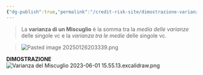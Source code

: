 ```yaml
---
{"dg-publish":true,"permalink":"/credit-risk-site/dimostrazione-varianza-di-un-miscugio/"}
---
```


> La **varianza di un Miscuglio** è la somma tra la *media delle varianze* delle singole vc e la *varianza tra le medie* delle singole vc.

> ![Pasted image 20250126203339.png](/img/user/Credit%20Risk%20_site/allegati/allegati/Pasted%20image%2020250126203339.png)

**DIMOSTRAZIONE**
![Varianza del Miscuglio 2023-06-01 15.55.13.excalidraw.png](/img/user/Credit%20Risk%20_site/allegati/Varianza%20del%20Miscuglio%202023-06-01%2015.55.13.excalidraw.png)
